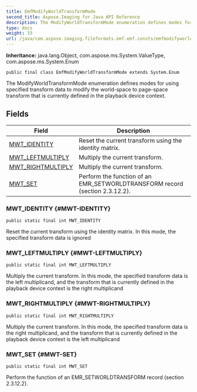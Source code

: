 ```yaml
---
title: EmfModifyWorldTransformMode
second_title: Aspose.Imaging for Java API Reference
description: The ModifyWorldTransformMode enumeration defines modes for using specified transform data to modify the world-space to page-space transform that is currently defined in the playback device context.
type: docs
weight: 33
url: /java/com.aspose.imaging.fileformats.emf.emf.consts/emfmodifyworldtransformmode/
---
```

**Inheritance:**
java.lang.Object, com.aspose.ms.System.ValueType, com.aspose.ms.System.Enum
```
public final class EmfModifyWorldTransformMode extends System.Enum
```

The ModifyWorldTransformMode enumeration defines modes for using specified transform data to modify the world-space to page-space transform that is currently defined in the playback device context.
## Fields

| Field | Description |
| --- | --- |
| [MWT_IDENTITY](#MWT-IDENTITY) | Reset the current transform using the identity matrix. |
| [MWT_LEFTMULTIPLY](#MWT-LEFTMULTIPLY) | Multiply the current transform. |
| [MWT_RIGHTMULTIPLY](#MWT-RIGHTMULTIPLY) | Multiply the current transform. |
| [MWT_SET](#MWT-SET) | Perform the function of an EMR\_SETWORLDTRANSFORM record (section 2.3.12.2). |
### MWT_IDENTITY {#MWT-IDENTITY}
```
public static final int MWT_IDENTITY
```


Reset the current transform using the identity matrix. In this mode, the specified transform data is ignored

### MWT_LEFTMULTIPLY {#MWT-LEFTMULTIPLY}
```
public static final int MWT_LEFTMULTIPLY
```


Multiply the current transform. In this mode, the specified transform data is the left multiplicand, and the transform that is currently defined in the playback device context is the right multiplicand

### MWT_RIGHTMULTIPLY {#MWT-RIGHTMULTIPLY}
```
public static final int MWT_RIGHTMULTIPLY
```


Multiply the current transform. In this mode, the specified transform data is the right multiplicand, and the transform that is currently defined in the playback device context is the left multiplicand

### MWT_SET {#MWT-SET}
```
public static final int MWT_SET
```


Perform the function of an EMR\_SETWORLDTRANSFORM record (section 2.3.12.2).

